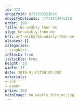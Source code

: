 ```yaml
---
id: 372
shopifyId: 8723269321034
shopifyOptionId: 47772443476298
order: 199
title: Be weakly then me
slug: be-weakly-then-me
url: art-works/be-weakly-then-me
aliases: []
categories:
- graphics
inStock: true
isVisible: true
height: 30
width: 21
date: 2019-01-01T00:00:00Z
materials:
- ink
- paper
price: 200
mainImage: be_weakly_then_me.jpg
---
```

